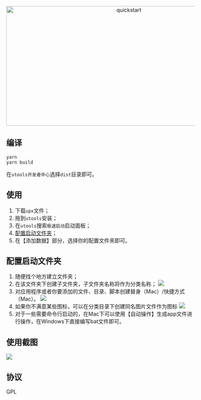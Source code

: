 
<p align="center">
<img src="https://socialify.git.ci/dreamncn/quickstart/image?description=1&forks=1&issues=1&language=1&logo=https%3A%2F%2Fpic.dreamn.cn%2FuPic%2F2022_10_07_23_00_12_1665154812_1665154812331_ZnKodf.png&name=1&owner=1&pulls=1&stargazers=1&theme=Light" alt="quickstart" width="640" height="320" />
</p>

## 编译

```
yarn 
yarn build
```
在`utools开发者中心`选择`dist`目录即可。

## 使用

1. 下载`upx`文件；
2. 拖到`utools`安装；
3. 在`utools`搜索`极速启动`启动面板；
4. [配置启动文件夹](#配置启动文件夹)；
5. 在【添加数据】部分，选择你的配置文件夹即可。

## 配置启动文件夹
1. 随便找个地方建立文件夹；
2. 在该文件夹下创建子文件夹，子文件夹名称将作为分类名称；
![](https://pic.dreamn.cn/uPic/2022_10_07_23_09_50_1665155390_1665155390496_MLMKBa.png)
3. 对应用程序或者你要添加的文件、目录、脚本创建替身（Mac）/快捷方式（Mac）。
![](https://pic.dreamn.cn/uPic/2022_10_07_23_11_52_1665155512_1665155512000_40mXfq.png)
4. 如果你不满意某些图标，可以在分类目录下创建同名图片文件作为图标
![](https://pic.dreamn.cn/uPic/2022_10_07_23_14_09_1665155649_1665155649726_V7RAhz.png)
5. 对于一些需要命令行启动的，在Mac下可以使用【自动操作】生成app文件进行操作，在Windows下直接编写bat文件即可。
## 使用截图
![](https://pic.dreamn.cn/uPic/2022_10_07_23_27_58_1665156478_1665156478919_ATgPJF.png)
## 协议
GPL
